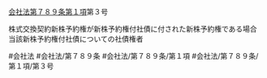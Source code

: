 [会社法第７８９条第１項](会社法＿＿＿＿第７８９条第１項)第３号

株式交換契約新株予約権が新株予約権付社債に付された新株予約権である場合　当該新株予約権付社債についての社債権者


#会社法
#会社法/第７８９条
#会社法/第７８９条/第１項
#会社法/第７８９条/第１項/第３号
